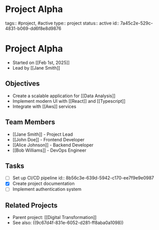 # Project Alpha

tags:: #project, #active
type:: project
status:: active
id:: 7a45c2e-529c-4831-b069-dd6f8e8d9876

# Project Alpha
- Started on [[Feb 1st, 2025]]
- Lead by [[Jane Smith]]

## Objectives
- Create a scalable application for [[Data Analysis]]
- Implement modern UI with [[React]] and [[Typescript]]
- Integrate with [[Aws]] services

## Team Members
- [[Jane Smith]] - Project Lead
- [[John Doe]] - Frontend Developer
- [[Alice Johnson]] - Backend Developer
- [[Bob Williams]] - DevOps Engineer

## Tasks
- [ ] Set up CI/CD pipeline
  id:: 8b56c3e-639d-5942-c170-ee7f9e9e0987
- [x] Create project documentation
- [ ] Implement authentication system

## Related Projects
- Parent project: [[Digital Transformation]]
- See also: ((9c67d4f-831e-6052-d281-ff8aba0a1098))